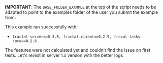 **IMPORTANT**: The `BASE_FOLDER_EXAMPLE` at the top of the script needs to be adapted to point to the examples folder of the user you submit the example from.

This example ran successfully with:   
* `fractal-server==0.3.5, fractal-client==0.2.9, fracal-tasks-core==0.2.6`

The features were not calculated yet and couldn't find the issue on first tests. Let's revisit in server 1.x version with the better logs
